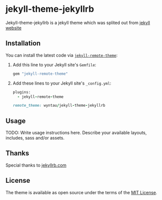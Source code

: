 # jekyll-theme-jekyllrb

Jekyll-theme-jekyllrb is a jekyll theme which was splited out from [jekyll website](https://jekyllrb.com)

## Installation

You can install the latest code via [`jekyll-remote-theme`](https://github.com/benbalter/jekyll-remote-theme):

1. Add this line to your Jekyll site's `Gemfile`:

    ```ruby
    gem "jekyll-remote-theme"
    ```

2. Add these lines to your Jekyll site's `_config.yml`:

    ```ruby
    plugins:
      - jekyll-remote-theme

    remote_theme: wyntau/jekyll-theme-jekyllrb
    ```

## Usage

TODO: Write usage instructions here. Describe your available layouts, includes, sass and/or assets.


## Thanks
Special thanks to [jekyllrb.com](https://jekyllrb.com)

## License

The theme is available as open source under the terms of the [MIT License](https://opensource.org/licenses/MIT).


